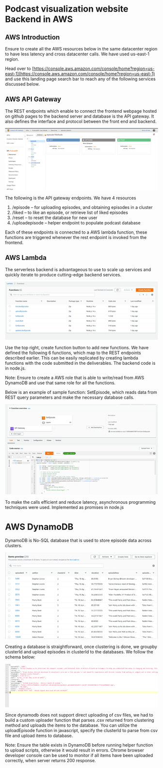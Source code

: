 # Podcast visualization website Backend in AWS

## AWS Introduction

Ensure to create all the AWS resources below in the same datacenter region to have less latency and cross datacenter calls. We have used us-east-1 region.

Head over to [https://console.aws.amazon.com/console/home?region=us-east-1](https://console.aws.amazon.com/console/home?region=us-east-1) and use this landing page search bar to reach any of the following services discussed below.

## AWS API Gateway

The REST endpoints which enable to connect the frontend webpage hosted on github pages to the backend server and database is the API gateway. It also defines the interface and protocol between the front end and backend.

![AWS-API-Gateway](images\aws-api-gateway.png)

The following is the API gateway endpoints. We have 4 resources

1. /episode – for uploading episodes, and obtaining episodes in a cluster
2. /liked – to like an episode, or retrieve list of liked episodes
3. /reset – to reset the database for new user
4. /uploadepisode – helper endpoint to populate podcast database

Each of these endpoints is connected to a AWS lambda function, these functions are triggered whenever the rest endpoint is invoked from the frontend.

## AWS Lambda

The serverless backend is advantageous to use to scale up services and quickly iterate to produce cutting-edge backend services.

![AWS Lambda functions](images/aws-lambda-functions.png)

Use the top right, create function button to add new functions. We have defined the following 6 functions, which map to the REST endpoints described earlier. This can be easily replicated by creating lambda functions with the code submitted in the deliverables. The backend code is in node.js.

Note: Ensure to create a AWS role that is able to write/read from AWS DynamoDB and use that same role for all the functions.

Below is an example of sample function: SetEpisode, which reads data from REST query parameters and make the necessary database calls.

![AWS Lambda function overview](images/aws-lambda-function-overview.png)

To make the calls efficient and reduce latency, asynchronous programming techniques were used. Implemented as promises in node.js

# AWS DynamoDB

DynamoDB is No-SQL database that is used to store episode data across clusters.

![DynamoDB](images/aws-dynamoDB.png)

Creating a database is straightforward, once clustering is done, we groupby clusterId and upload episodes in clusterId to the databases. We follow the schema below:

![aws-db-schema](images/aws-db-schema.png)

Since dynamodb does not support direct uploading of csv files, we had to build a custom uploader function that parses .csv returned from clustering method and uploads the items to the database. You can utilize the uploadEpisode function in javascript, specify the clusterId to parse from csv file and upload items to database.

Note: Ensure the table exists in DynamoDB before running helper function to upload scripts, otherwise it would result in errors. Chrome browser developer console can be used to monitor if all items have been uploaded correctly, when server returns 200 response.
